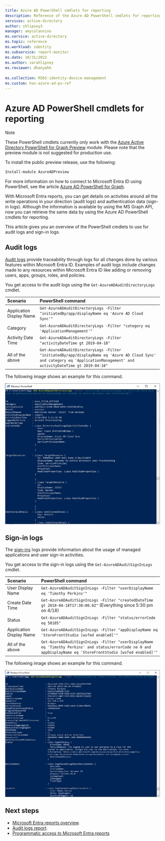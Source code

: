 ```yaml
---
title: Azure AD PowerShell cmdlets for reporting
description: Reference of the Azure AD PowerShell cmdlets for reporting.
services: active-directory
author: shlipsey3
manager: amycolannino
ms.service: active-directory
ms.topic: reference
ms.workload: identity
ms.subservice: report-monitor
ms.date: 10/31/2022
ms.author: sarahlipsey
ms.reviewer: dhanyahk

ms.collection: M365-identity-device-management 
ms.custom: has-azure-ad-ps-ref
---
```

# Azure AD PowerShell cmdlets for reporting

> [!NOTE] 
> These PowerShell cmdlets currently only work with the [Azure Active Directory PowerShell for Graph Preview](/powershell/module/azuread/?view=azureadps-2.0-preview&preserve-view=true#directory_auditing) module. Please note that the preview module is not suggested for production use. 

To install the public preview release, use the following: 

```powershell
Install-module AzureADPreview
```

For more information on how to connect to Microsoft Entra ID using PowerShell, see the article [Azure AD PowerShell for Graph](/powershell/azure/active-directory/install-adv2).  

With Microsoft Entra reports, you can get details on activities around all the write operations in your direction (audit logs) and authentication data (sign-in logs). Although the information is available by using the MS Graph API, now you can retrieve the same data by using the Azure AD PowerShell cmdlets for reporting.

This article gives you an overview of the PowerShell cmdlets to use for audit logs and sign-in logs.

## Audit logs

[Audit logs](concept-audit-logs.md) provide traceability through logs for all changes done by various features within Microsoft Entra ID. Examples of audit logs include changes made to any resources within Microsoft Entra ID like adding or removing users, apps, groups, roles, and policies.

You get access to the audit logs using the `Get-AzureADAuditDirectoryLogs` cmdlet.


| Scenario                      | PowerShell command |
| :--                           | :--                |
| Application Display Name      | `Get-AzureADAuditDirectoryLogs -Filter "initiatedBy/app/displayName eq 'Azure AD Cloud Sync'"` |
| Category                      | `Get-AzureADAuditDirectoryLogs -Filter "category eq 'ApplicationManagement'"` |
| Activity Date Time            | `Get-AzureADAuditDirectoryLogs -Filter "activityDateTime gt 2019-04-18"` |
| All of the above              | `Get-AzureADAuditDirectoryLogs -Filter "initiatedBy/app/displayName eq 'Azure AD Cloud Sync' and category eq 'ApplicationManagement' and activityDateTime gt 2019-04-18"` |


The following image shows an example for this command. 

![Screenshot shows the result of the `Get Azure AD Audit Directory Logs` command.](./media/reference-powershell-reporting/get-azureadauditdirectorylogs.png)



## Sign-in logs

The [sign-ins](concept-sign-ins.md) logs provide information about the usage of managed applications and user sign-in activities.

You get access to the sign-in logs using the `Get-AzureADAuditSignInLogs` cmdlet.


| Scenario                      | PowerShell command |
| :--                           | :--                |
| User Display Name             | `Get-AzureADAuditSignInLogs -Filter "userDisplayName eq 'Timothy Perkins'"` |
| Create Date Time              | `Get-AzureADAuditSignInLogs -Filter "createdDateTime gt 2019-04-18T17:30:00.0Z"` (Everything since 5:30 pm on 4/18) |
| Status                        | `Get-AzureADAuditSignInLogs -Filter "status/errorCode eq 50105"` |
| Application Display Name      | `Get-AzureADAuditSignInLogs -Filter "appDisplayName eq 'StoreFrontStudio [wsfed enabled]'"` |
| All of the above              | `Get-AzureADAuditSignInLogs -Filter "userDisplayName eq 'Timothy Perkins' and status/errorCode ne 0 and appDisplayName eq 'StoreFrontStudio [wsfed enabled]'"` |


The following image shows an example for this command. 

![Screenshot shows the result of the `Get Azure A D Audit Sign In Logs` command.](./media/reference-powershell-reporting/get-azureadauditsigninlogs.png)



## Next steps

- [Microsoft Entra reports overview](overview-reports.md).
- [Audit logs report](concept-audit-logs.md). 
- [Programmatic access to Microsoft Entra reports](./howto-configure-prerequisites-for-reporting-api.md)
